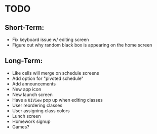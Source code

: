 TODO
====

Short-Term:
-----------
*  Fix keyboard issue w/ editing screen
*  Figure out why random black box is appearing on the home screen

Long-Term:
----------
*  Like cells will merge on schedule screens
*  Add option for "pivoted schedule"
*  Add announcements
*  New app icon
*  New launch screen
*  Have a `UIView` pop up when editing classes
*  User reordering classes
*  User assigning class colors
*  Lunch screen
*  Homework signup
*  Games?
